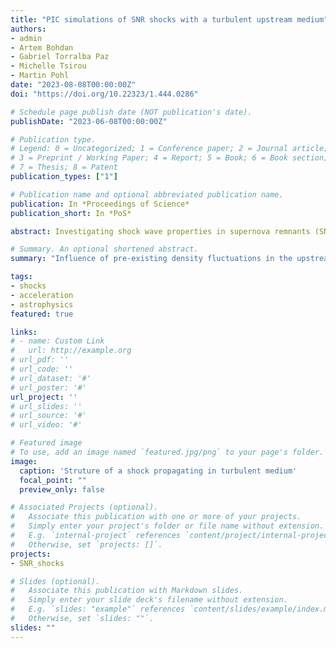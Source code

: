 ```yaml
---
title: "PIC simulations of SNR shocks with a turbulent upstream medium"
authors:
- admin
- Artem Bohdan
- Gabriel Torralba Paz
- Michelle Tsirou
- Martin Pohl
date: "2023-08-08T00:00:00Z"
doi: "https://doi.org/10.22323/1.444.0286"

# Schedule page publish date (NOT publication's date).
publishDate: "2023-06-08T00:00:00Z"

# Publication type.
# Legend: 0 = Uncategorized; 1 = Conference paper; 2 = Journal article;
# 3 = Preprint / Working Paper; 4 = Report; 5 = Book; 6 = Book section;
# 7 = Thesis; 8 = Patent
publication_types: ["1"]

# Publication name and optional abbreviated publication name.
publication: In *Proceedings of Science*
publication_short: In *PoS*

abstract: Investigating shock wave properties in supernova remnants (SNRs) is of major importance in understanding the origin and acceleration of cosmic rays. For Diffusive Shock Acceleration electrons must have a highly suprathermal energy, implying a need for very efficient pre-acceleration. Most published studies consider a homogenous upstream medium, which is an unrealistic assumption for astrophysical environments. Using 2D3V particle-in-cell simulations, we investigate electron acceleration and heating processes at high Mach-number shocks with a turbulent upstream medium. For this purpose slabs of plasma with compressive turbulence are separately simulated and then inserted into shock simulations, which requires matching of plasma slabs at the interface. Using a novel technique of matching electromagnetic fields and currents, we perform simulations of perpendicular shocks setting different intensities of density fluctuations (below 10%) in the upstream. We explore the impact of the fluctuations on electron heating, the dynamics of upstream electrons, and the driving of plasma instabilities. Our results indicate that while the presence of the turbulence enhances variations in the upstream magnetic field, their levels remain too low to influence significantly the behavior of electrons at perpendicular shocks. We extend our investigations to oblique shocks with a turbulent upstream medium, and discuss our latest results.

# Summary. An optional shortened abstract.
summary: "Influence of pre-existing density fluctuations in the upstream on physics of perpendicular SNR shocks: shock properties, modification of instabilities, change of electron dynamics."

tags:
- shocks
- acceleration
- astrophysics
featured: true

links:
# - name: Custom Link
#   url: http://example.org
# url_pdf: ''
# url_code: ''
# url_dataset: '#'
# url_poster: '#'
url_project: ''
# url_slides: ''
# url_source: '#'
# url_video: '#'

# Featured image
# To use, add an image named `featured.jpg/png` to your page's folder. 
image:
  caption: 'Struture of a shock propagating in turbulent medium'
  focal_point: ""
  preview_only: false

# Associated Projects (optional).
#   Associate this publication with one or more of your projects.
#   Simply enter your project's folder or file name without extension.
#   E.g. `internal-project` references `content/project/internal-project/index.md`.
#   Otherwise, set `projects: []`.
projects:
- SNR_shocks

# Slides (optional).
#   Associate this publication with Markdown slides.
#   Simply enter your slide deck's filename without extension.
#   E.g. `slides: "example"` references `content/slides/example/index.md`.
#   Otherwise, set `slides: ""`.
slides: ""
---
```


<!-- {{% callout note %}}
Create your slides in Markdown - click the *Slides* button to check out the example.
{{% /callout %}}

Supplementary notes can be added here, including [code, math, and images](https://wowchemy.com/docs/writing-markdown-latex/). -->
